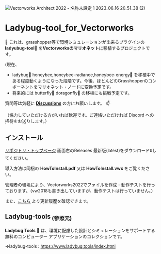 ![Vectorworks Architect 2022 -  名称未設定 1  2023_06_16 20_51_38 (2)](https://github.com/onokennote/Ladybug-tool_for_Vectorworks/assets/113188583/f81150b9-0bb6-4e10-a125-9bf2870501ac)

# Ladybug-tool_for_Vectorworks
:hammer: これは、grasshopper等で環境シミュレーションが出来るプラグインの**ladyubug-tool**:lady_beetle:	を**Vectorworksのマリオネット**に移植するプロジェクトです。

(現在、
 - ladybug:lady_beetle: honeybee,honeybee-radiance,honeybee-energy:honeybee: を移植中である程度動くようになった段階です。今後、ほとんどのGrasshopperのコンポーネントをマリオネット・ノードに変換予定です。
 - 将来的には butterfly:butterfly: doragonfly:mosquito: の移植にも挑戦予定です。

質問等は気軽に [**Discussions**](https://github.com/onokennote/Ladybug-tool_for_Vectorworks/discussions) の方にお願いします。	:mailbox:

（協力していただける方がいれば歓迎です。ご連絡いただければ Discord への招待をお送りします。）

## インストール
[リポジトリ・トップページ](https://github.com/onokennote/Ladybug-tool_for_Vectorworks) 画面右のReleases 最新版(latest)をダウンロード:arrow_down:してください。

導入方法は同梱の **HowToInstall.pdf** 又は **HowToInstall.vwx** をご覧ください。

管理者の環境により、Vectorworks2022でファイルを作成・動作テストを行っております。（vw2018も書き出していますが、動作テストは行っていません。）

また、[こちら](https://github.com/onokennote/Ladybug-tool_for_Vectorworks/releases) より更新履歴を確認できます。

## Ladybug-tools<sub> (参照元)</sub>
**Ladybug Tools** :lady_beetle:	は、環境に配慮した設計とシミュレーションをサポートする無料のコンピューター アプリケーションのコレクションです。


→ladybug-tools : https://www.ladybug.tools/index.html
